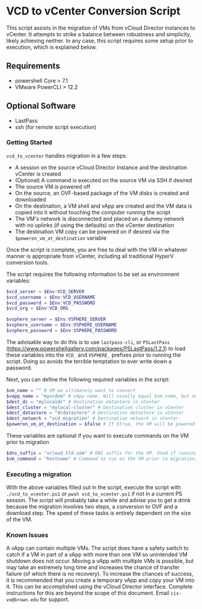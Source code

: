 # VCD to vCenter Conversion Script

This script assists in the migration of VMs from vCloud Director instances to vCenter. It attempts to strike a balance between robustness and simplicity, likely achieving neither. In any case, this script requires some setup prior to execution, which is explained below.

## Requirements

* powershell Core > 7.1
* VMware PowerCLI > 12.2

## Optional Software

* LastPass
* ssh (for remote script execution)

### Getting Started

`vcd_to_vcenter` handles migration in a few steps:

* A session on the source vCloud Director Instance and the destination vCenter is created
* (Optional) A command is executed on the source VM via SSH if desired
* The source VM is powered off
* On the source, an OVF-based package of the VM disks is created and downloaded
* On the destination, a VM shell and vApp are created and the VM data is copied into it without touching the computer running the script
* The VM's network is disconnected and placed on a dummy network with no uplinks (if using the defaults) on the vCenter destination
* The destination VM copy can be powered on if desired via the `$poweron_vm_at_destination` variable

Once the script is complete, you are free to deal with the VM in whatever manner is appropriate from vCenter, including all traditional HyperV conversion tools.

The script requires the following information to be set as environment variables:

```powershell
$vcd_server = $Env:VCD_SERVER
$vcd_username = $Env:VCD_USERNAME
$vcd_password = $Env:VCD_PASSWORD
$vcd_org = $Env:VCD_ORG

$vsphere_server = $Env:VSPHERE_SERVER
$vsphere_username = $Env:VSPHERE_USERNAME
$vsphere_password = $Env:VSPHERE_PASSWORD
```

The advisable way to do this is to use `lastpass-cli`, or `PSLastPass` (https://www.powershellgallery.com/packages/PSLastPass/1.2.1) to load these variables into the `VCD_` and `VSPHERE_` prefixes prior to running the script. Doing so avoids the terrible temptation to ever write down a password.

Next, you can define the following required variables in the script:

```powershell
$vm_name = "" # VM we ultimately want to convert
$vapp_name = "myvcdvm" # vApp name. Will usually equal $vm_name, but not always. See instruction doc
$dest_dc = "mylocaldc" # Destination datastore in vCenter
$dest_cluster = "mylocal-cluster" # Destination cluster in vCenter
$dest_datastore = "dcdatastore" # Destination datastore in vCenter
$dest_network = "vcd_migration" # Destination network in vCenter.
$poweron_vm_at_destination = $false # If $true, the VM will be powered on after migration is complete
```

These variables are optional if you want to execute commands on the VM prior to migration

```powershell
$dns_suffix = "vcloud.tld.com" # DNS suffix for the VM. Used if running a script on the VM prior to conversion
$vm_command = "hostname" # Command to run on the VM prior to migration, if desired
```

### Executing a migration

With the above variables filled out in the script, execute the script with `./vcd_to_vcenter.ps1` or `pwsh vcd_to_vcenter.ps1` if not in a current PS session. The script will probably take a while and advise you to get a drink because the migration involves two steps, a conversion to OVF and a download step. The speed of these tasks is entirely dependent on the size of the VM.

### Known Issues

A vApp can contain multiple VMs. The script does have a safety switch to catch if a VM in part of a vApp with more than one VM so unintended VM shutdown does not occur. Moving a vApp with multiple VMs is possible, but may take an extremely long time and increases the chance of transfer failure (of which there is no recovery). To increase the chances of success, it is recommended that you create a temporary vApp and copy your VM into it. This can be accomplished using the vCloud Director interface. Complete instructions for this are beyond the scope of this document. Email `cis-vo@brown.edu` for support.